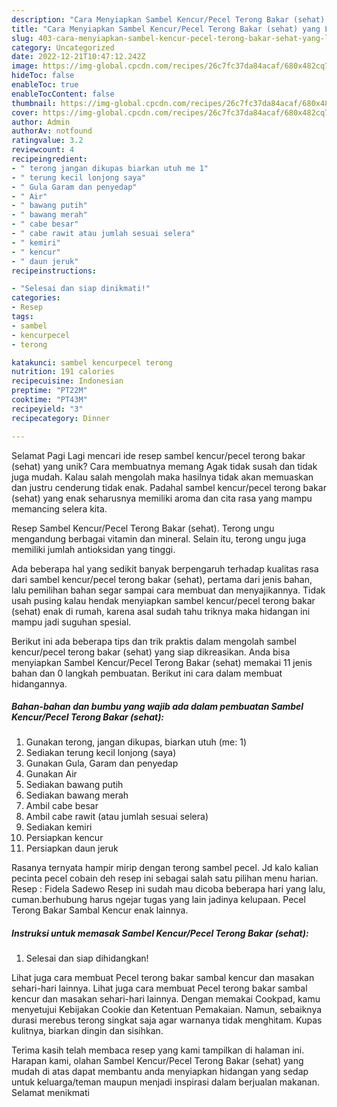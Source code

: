 ```yaml
---
description: "Cara Menyiapkan Sambel Kencur/Pecel Terong Bakar (sehat) yang Lezat, Lezat"
title: "Cara Menyiapkan Sambel Kencur/Pecel Terong Bakar (sehat) yang Lezat, Lezat"
slug: 403-cara-menyiapkan-sambel-kencur-pecel-terong-bakar-sehat-yang-lezat-lezat
category: Uncategorized
date: 2022-12-21T10:47:12.242Z
image: https://img-global.cpcdn.com/recipes/26c7fc37da84acaf/680x482cq70/sambel-kencurpecel-terong-bakar-sehat-foto-resep-utama.jpg
hideToc: false
enableToc: true
enableTocContent: false
thumbnail: https://img-global.cpcdn.com/recipes/26c7fc37da84acaf/680x482cq70/sambel-kencurpecel-terong-bakar-sehat-foto-resep-utama.jpg
cover: https://img-global.cpcdn.com/recipes/26c7fc37da84acaf/680x482cq70/sambel-kencurpecel-terong-bakar-sehat-foto-resep-utama.jpg
author: Admin
authorAv: notfound
ratingvalue: 3.2
reviewcount: 4
recipeingredient:
- " terong jangan dikupas biarkan utuh me 1"
- " terung kecil lonjong saya"
- " Gula Garam dan penyedap"
- " Air"
- " bawang putih"
- " bawang merah"
- " cabe besar"
- " cabe rawit atau jumlah sesuai selera"
- " kemiri"
- " kencur"
- " daun jeruk"
recipeinstructions:

- "Selesai dan siap dinikmati!"
categories:
- Resep
tags:
- sambel
- kencurpecel
- terong

katakunci: sambel kencurpecel terong 
nutrition: 191 calories
recipecuisine: Indonesian
preptime: "PT22M"
cooktime: "PT43M"
recipeyield: "3"
recipecategory: Dinner

---
```



Selamat Pagi Lagi mencari ide resep sambel kencur/pecel terong bakar (sehat) yang unik? Cara membuatnya memang Agak tidak susah dan tidak juga mudah. Kalau salah mengolah maka hasilnya tidak akan memuaskan dan justru cenderung tidak enak. Padahal sambel kencur/pecel terong bakar (sehat) yang enak seharusnya memiliki aroma dan cita rasa yang mampu memancing selera kita.


Resep Sambel Kencur/Pecel Terong Bakar (sehat). Terong ungu mengandung berbagai vitamin dan mineral. Selain itu, terong ungu juga memiliki jumlah antioksidan yang tinggi.

Ada beberapa hal yang sedikit banyak berpengaruh terhadap kualitas rasa dari sambel kencur/pecel terong bakar (sehat), pertama dari jenis bahan, lalu pemilihan bahan segar sampai cara membuat dan menyajikannya. Tidak usah pusing kalau hendak menyiapkan sambel kencur/pecel terong bakar (sehat) enak di rumah, karena asal sudah tahu triknya maka hidangan ini mampu jadi suguhan spesial.


Berikut ini ada beberapa tips dan trik praktis dalam mengolah sambel kencur/pecel terong bakar (sehat) yang siap dikreasikan. Anda bisa menyiapkan Sambel Kencur/Pecel Terong Bakar (sehat) memakai 11 jenis bahan dan 0 langkah pembuatan. Berikut ini cara dalam membuat hidangannya.

<!--inarticleads1-->

##### Bahan-bahan dan bumbu yang wajib ada dalam pembuatan Sambel Kencur/Pecel Terong Bakar (sehat):

1. Gunakan  terong, jangan dikupas, biarkan utuh (me: 1)
1. Sediakan  terung kecil lonjong (saya)
1. Gunakan  Gula, Garam dan penyedap
1. Gunakan  Air
1. Sediakan  bawang putih
1. Sediakan  bawang merah
1. Ambil  cabe besar
1. Ambil  cabe rawit (atau jumlah sesuai selera)
1. Sediakan  kemiri
1. Persiapkan  kencur
1. Persiapkan  daun jeruk


Rasanya ternyata hampir mirip dengan terong sambel pecel. Jd kalo kalian pecinta pecel cobain deh resep ini sebagai salah satu pilihan menu harian. Resep : Fidela Sadewo Resep ini sudah mau dicoba beberapa hari yang lalu, cuman.berhubung harus ngejar tugas yang lain jadinya kelupaan. Pecel Terong Bakar Sambal Kencur enak lainnya. 

<!--inarticleads2-->

##### Instruksi untuk memasak Sambel Kencur/Pecel Terong Bakar (sehat):


1. Selesai dan siap dihidangkan!

Lihat juga cara membuat Pecel terong bakar sambal kencur dan masakan sehari-hari lainnya. Lihat juga cara membuat Pecel terong bakar sambal kencur dan masakan sehari-hari lainnya. Dengan memakai Cookpad, kamu menyetujui Kebijakan Cookie dan Ketentuan Pemakaian. Namun, sebaiknya durasi merebus terong singkat saja agar warnanya tidak menghitam. Kupas kulitnya, biarkan dingin dan sisihkan. 

Terima kasih telah membaca resep yang kami tampilkan di halaman ini. Harapan kami, olahan Sambel Kencur/Pecel Terong Bakar (sehat) yang mudah di atas dapat membantu anda menyiapkan hidangan yang sedap untuk keluarga/teman maupun menjadi inspirasi dalam berjualan makanan. Selamat menikmati
